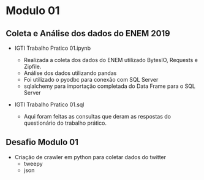 # Modulo 01

## Coleta e Análise dos dados do ENEM 2019

* IGTI Trabalho Pratico 01.ipynb
  * Realizada a coleta dos dados do ENEM utilizado BytesIO, Requests e Zipfile.
  * Análise dos dados utilizando pandas
  * Foi utilizado o pyodbc para conexão com SQL Server
  * sqlalchemy para importação completada do Data Frame para o SQL Server


* IGTI Trabalho Pratico 01.sql
  * Aqui foram feitas as consultas que deram as respostas do questionário do trabalho prático.
  
## Desafio Modulo 01

* Criação de crawler em python para coletar dados do twitter
  * tweepy
  * json


